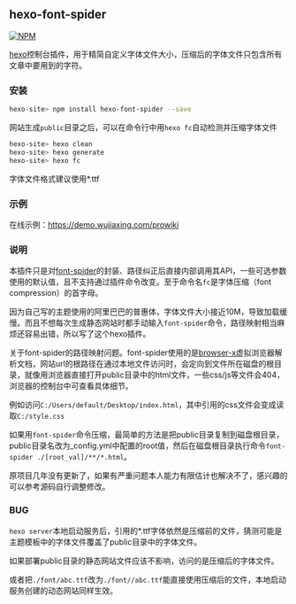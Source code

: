## hexo-font-spider

[![NPM](https://nodei.co/npm/hexo-font-spider.png)](https://nodei.co/npm/hexo-font-spider/)

[hexo](https://hexo.io/)控制台插件，用于精简自定义字体文件大小，压缩后的字体文件只包含所有文章中要用到的字符。

### 安装

```bash
hexo-site> npm install hexo-font-spider --save
```

网站生成`public`目录之后，可以在命令行中用`hexo fc`自动检测并压缩字体文件

```bash
hexo-site> hexo clean
hexo-site> hexo generate
hexo-site> hexo fc
```

字体文件格式建议使用*.ttf

### 示例

在线示例：<a href="https://demo.wujiaxing.com/prowiki" target="_blank">https://demo.wujiaxing.com/prowiki</a>

### 说明

本插件只是对[font-spider](https://www.npmjs.com/package/font-spider)的封装、路径纠正后直接内部调用其API，一些可选参数使用的默认值，且不支持通过插件命令改变。至于命令名`fc`是字体压缩（font compression）的首字母。

因为自己写的主题使用的阿里巴巴的普惠体，字体文件大小接近10M，导致加载缓慢。而且不想每次生成静态网站时都手动输入`font-spider`命令，路径映射相当麻烦还容易出错，所以写了这个hexo插件。

关于font-spider的路径映射问题。font-spider使用的是[browser-x](https://www.npmjs.com/package/browser-x)虚拟浏览器解析文档，网站url的根路径在通过本地文件访问时，会定向到文件所在磁盘的根目录，就像用浏览器直接打开public目录中的html文件，一些css/js等文件会404，浏览器的控制台中可查看具体细节。

例如访问`C:/Users/default/Desktop/index.html`，其中引用的css文件会变成读取`C:/style.css`

如果用`font-spider`命令压缩，最简单的方法是把public目录复制到磁盘根目录，public目录名改为_config.yml中配置的root值，然后在磁盘根目录执行命令`font-spider ./[root_val]/**/*.html`。

原项目几年没有更新了，如果有严重问题本人能力有限估计也解决不了，感兴趣的可以参考源码自行调整修改。

### BUG

`hexo server`本地启动服务后，引用的*.ttf字体依然是压缩前的文件，猜测可能是主题模板中的字体文件覆盖了public目录中的字体文件。

如果部署public目录的静态网站文件应该不影响，访问的是压缩后的字体文件。

或者把`./font/abc.ttf`改为`./font//abc.ttf`能直接使用压缩后的文件，本地启动服务创建的动态网站同样生效。
